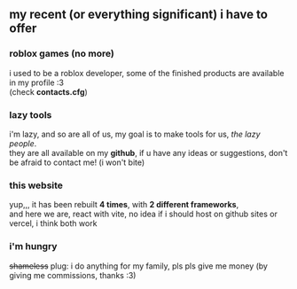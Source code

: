 ## my recent (or everything significant) i have to offer
### roblox games (no more)
i used to be a roblox developer, some of the finished products are available in my profile :3  
(check **contacts.cfg**)  

### lazy tools
i'm lazy, and so are all of us, my goal is to make tools for us, *the lazy people*.  
they are all available on my **github**, if u have any ideas or suggestions, don't be afraid to contact me! (i won't bite)  

### this website
yup,,, it has been rebuilt **4 times**, with **2 different frameworks**,  
and here we are, react with vite, no idea if i should host on github sites or vercel, i think both work  

### i'm hungry
~~shameless~~ plug: i do anything for my family, pls pls give me money (by giving me commissions, thanks :3)  